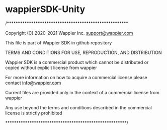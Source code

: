 # wappierSDK-Unity



/*******************************************************

Copyright (C) 2020-2021 Wappier Inc. support@wappier.com

This file is part of Wappier SDK in github repository

TERMS AND CONDITIONS FOR USE, REPRODUCTION, AND DISTRIBUTION

Wappier SDK is a commercial product which cannot be distributed or copied without explicit license from wappier

For more information on how to acquire a commercial license please contact info@wappier.com

Current files are provided only in the context of a commercial license from wappier

Any use beyond the terms and conditions described in the commercial license is strictly prohibited

*******************************************************/
